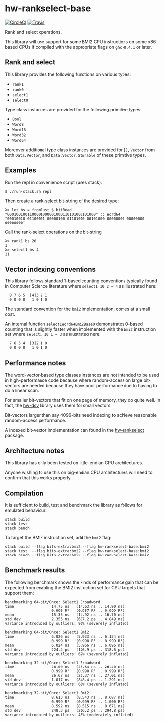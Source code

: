 # hw-rankselect-base
[![CircleCI](https://circleci.com/gh/haskell-works/hw-rankselect-base.svg?style=svg)](https://circleci.com/gh/haskell-works/hw-rankselect-base)
[![Travis](https://travis-ci.org/haskell-works/hw-rankselect-base.svg?branch=master)](https://travis-ci.org/haskell-works/hw-rankselect-base)

Rank and select operations.

This library will use support for some BMI2 CPU instructions on some x86 based
CPUs if compiled with the appropriate flags on `ghc-8.4.1` or later.

## Rank and select

This library provides the following functions on various types:

* `rank1`
* `rank0`
* `select1`
* `select0`

Type class instances are provided for the following primitive types:

* `Bool`
* `Word8`
* `Word16`
* `Word32`
* `Word64`

Moreover additional type class instances are provided for `[]`, `Vector`
from both `Data.Vector`, and `Data.Vector.Storable` of these primitive
types.

## Examples

Run the repl in convenience script (uses stack).

```
$ ./run-stack.sh repl
```

Then create a rank-select bit-string of the desired type:


```
λ> let bs = fromJust $ bitRead "0001001001100001000001000110101000101000" :: Word64
"00010010 01100001 00000100 01101010 00101000 00000000 00000000 00000000"
```

Call the rank-select operations on the bit-string

```
λ> rank1 bs 20
1
λ> select1 bs 4
11
```

## Vector indexing conventions

This library follows standard 1-based counting conventions typically found in
Computer Science literature where `select1 10 2 = 4` as illustrated here:

```text
  8 7 6 5  [4]3 2 1
  0 0 0 0   1 0 1 0
```

The standard convention for the `bmi2` implementation, comes at a small cost.

An internal function `select1Word64Bmi2Base0` demonstrates 0-based counting
that is slightly faster when implemented with the `bmi2` instruction set where
`select1 10 1 = 3` as illustrated here:

```text
  7 6 5 4  [3]2 1 0
  0 0 0 0   1 0 1 0
```

## Performance notes

The word-vector-based type classes instances are not intended to be used
in high-performance code because where random-access on large bit-vectors
are needed because they have poor performance due to having to do a linear
scan.

For smaller bit-vectors that fit on one page of memory, they do quite well.
In fact, the [hw-dsv](https://github.com/haskell-works/hw-dsv) library
uses them for small vectors.

Bit-vectors larger than say 4096-bits need indexing to achieve reasonable
random-access performance.

A indexed bit-vector implementation can found in the
[hw-rankselect](https://hackage.haskell.org/package/hw-rankselect) package.

## Architecture notes

This library has only been tested on little-endian CPU architectures.

Anyone wishing to use this on big-endian CPU architectures will need to
confirm that this works properly.

## Compilation

It is sufficient to build, test and benchmark the library as follows
for emulated behaviour:

```text
stack build
stack test
stack bench
```

To target the BMI2 instruction set, add the `bmi2` flag:

```text
stack build --flag bits-extra:bmi2 --flag hw-rankselect-base:bmi2
stack test  --flag bits-extra:bmi2 --flag hw-rankselect-base:bmi2
stack bench --flag bits-extra:bmi2 --flag hw-rankselect-base:bmi2
```

## Benchmark results

The following benchmark shows the kinds of performance gain that can
be expected from enabling the BMI2 instruction set for CPU targets
that support them:

```text
benchmarking 64-bit/Once: Select1 Broadword
time                 14.75 ns   (14.63 ns .. 14.90 ns)
                     0.996 R²   (0.987 R² .. 0.999 R²)
mean                 15.35 ns   (14.92 ns .. 16.70 ns)
std dev              2.355 ns   (607.2 ps .. 4.849 ns)
variance introduced by outliers: 96% (severely inflated)

benchmarking 64-bit/Once: Select1 Bmi2
time                 6.026 ns   (5.933 ns .. 6.134 ns)
                     0.999 R²   (0.998 R² .. 0.999 R²)
mean                 6.024 ns   (5.966 ns .. 6.096 ns)
std dev              224.4 ps   (176.9 ps .. 318.6 ps)
variance introduced by outliers: 62% (severely inflated)

benchmarking 32-bit/Once: Select1 Broadword
time                 26.09 ns   (25.84 ns .. 26.40 ns)
                     0.999 R²   (0.998 R² .. 0.999 R²)
mean                 26.67 ns   (26.37 ns .. 27.01 ns)
std dev              1.017 ns   (848.4 ps .. 1.291 ns)
variance introduced by outliers: 61% (severely inflated)

benchmarking 32-bit/Once: Select1 Bmi2
time                 8.613 ns   (8.543 ns .. 8.687 ns)
                     0.999 R²   (0.999 R² .. 1.000 R²)
mean                 8.592 ns   (8.515 ns .. 8.671 ns)
std dev              248.3 ps   (216.2 ps .. 294.8 ps)
variance introduced by outliers: 48% (moderately inflated)
```
